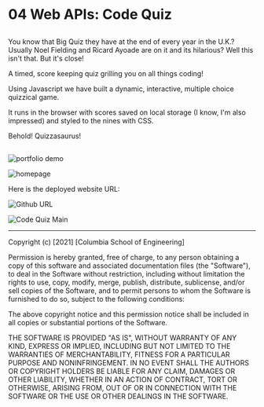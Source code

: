 # 04 Web APIs: Code Quiz

##
You know that Big Quiz they have at the end of every year in the U.K.?
Usually Noel Fielding and Ricard Ayoade are on it and its hilarious?
Well this isn't that.
But it's close!

A timed, score keeping quiz grilling you on all things coding!

Using Javascript we have built a dynamic, interactive, multiple choice quizzical game.

It runs in the browser with scores saved on local storage (I know, I'm also impressed) and styled to the nines with CSS. 

Behold! Quizzasaurus! 

##

![portfolio demo](./Assets/04-web-apis-homework-demo.gif)


![homepage](C:\Users\Laure\Code_Quiz-\images\Code_Quiz.jpg)

Here is the deployed website URL:

![Github URL]() 


![Code Quiz Main](https://github.com/LawrieDrew/Code_Quiz-.git)



---

Copyright (c) [2021] [Columbia School of Engineering]

Permission is hereby granted, free of charge, to any person obtaining a copy
of this software and associated documentation files (the "Software"), to deal
in the Software without restriction, including without limitation the rights
to use, copy, modify, merge, publish, distribute, sublicense, and/or sell
copies of the Software, and to permit persons to whom the Software is
furnished to do so, subject to the following conditions:

The above copyright notice and this permission notice shall be included in all
copies or substantial portions of the Software.

THE SOFTWARE IS PROVIDED "AS IS", WITHOUT WARRANTY OF ANY KIND, EXPRESS OR
IMPLIED, INCLUDING BUT NOT LIMITED TO THE WARRANTIES OF MERCHANTABILITY,
FITNESS FOR A PARTICULAR PURPOSE AND NONINFRINGEMENT. IN NO EVENT SHALL THE
AUTHORS OR COPYRIGHT HOLDERS BE LIABLE FOR ANY CLAIM, DAMAGES OR OTHER
LIABILITY, WHETHER IN AN ACTION OF CONTRACT, TORT OR OTHERWISE, ARISING FROM,
OUT OF OR IN CONNECTION WITH THE SOFTWARE OR THE USE OR OTHER DEALINGS IN THE
SOFTWARE.

